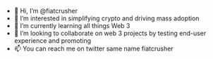 - 👋 Hi, I’m @fiatcrusher
- 👀 I’m interested in simplifying crypto and driving mass adoption
- 🌱 I’m currently learning all things Web 3
- 💞️ I’m looking to collaborate on web 3 projects by testing end-user experience and promoting
- 📫 You can reach me on twitter same name fiatcrusher

<!---
fiatcrusher/fiatcrusher is a ✨ special ✨ repository because its `README.md` (this file) appears on your GitHub profile.
You can click the Preview link to take a look at your changes.
--->
